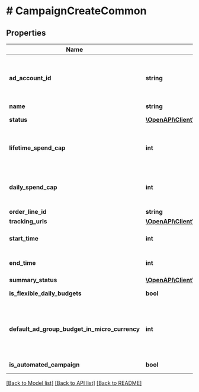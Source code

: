# # CampaignCreateCommon

## Properties

Name | Type | Description | Notes
------------ | ------------- | ------------- | -------------
**ad_account_id** | **string** | Campaign&#39;s Advertiser ID. If you want to create a campaign in a Business Account shared account you need to specify the Business Access advertiser ID in both the query path param as well as the request body schema. | [optional]
**name** | **string** | Campaign name. | [optional]
**status** | [**\OpenAPI\Client\Model\EntityStatus**](EntityStatus.md) |  | [optional] [default to self::\OpenAPI\Client\Model\EntityStatus_ACTIVE]
**lifetime_spend_cap** | **int** | Campaign total spending cap. Required for Campaign Budget Optimization (CBO) campaigns. This and \&quot;daily_spend_cap\&quot; cannot be set at the same time. | [optional]
**daily_spend_cap** | **int** | Campaign daily spending cap. Required for Campaign Budget Optimization (CBO) campaigns. This and \&quot;lifetime_spend_cap\&quot; cannot be set at the same time. | [optional]
**order_line_id** | **string** | Order line ID that appears on the invoice. | [optional]
**tracking_urls** | [**\OpenAPI\Client\Model\AdCommonTrackingUrls**](AdCommonTrackingUrls.md) |  | [optional]
**start_time** | **int** | Campaign start time. Unix timestamp in seconds. Only used for Campaign Budget Optimization (CBO) campaigns. | [optional]
**end_time** | **int** | Campaign end time. Unix timestamp in seconds. Only used for Campaign Budget Optimization (CBO) campaigns. | [optional]
**summary_status** | [**\OpenAPI\Client\Model\CampaignSummaryStatus**](CampaignSummaryStatus.md) |  | [optional]
**is_flexible_daily_budgets** | **bool** | Determine if a campaign has flexible daily budgets setup. | [optional] [default to false]
**default_ad_group_budget_in_micro_currency** | **int** | When transitioning from campaign budget optimization to non-campaign budget optimization, the default_ad_group_budget_in_micro_currency will propagate to each child ad groups daily budget. Unit is micro currency of the associated advertiser account. | [optional]
**is_automated_campaign** | **bool** | Specifies whether the campaign was created in the automated campaign flow | [optional] [default to false]

[[Back to Model list]](../../README.md#models) [[Back to API list]](../../README.md#endpoints) [[Back to README]](../../README.md)
